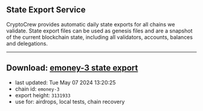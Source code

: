## State Export Service
CryptoCrew provides automatic daily state exports for all chains we validate. State export files can be used as genesis files and are a snapshot of the current blockchain state, including all validators, accounts, balances and delegations.

---
**Download: [emoney-3 state export](https://dl-eu2.ccvalidators.com/SERVICE/emoney/emoney-3_export_3131933.json)**
---

- last updated: Tue May 07 2024 13:20:25
- chain id: `emoney-3`
- export height: `3131933`
- use for: airdrops, local tests, chain recovery
